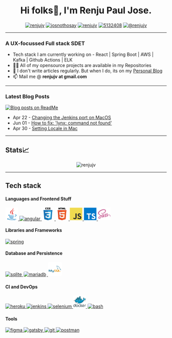 <!--**renjujv/renjujv** is a ✨ _special_ ✨ repository because its `README.md` (this file) appears on your GitHub profile.-->
<h1 align="center">Hi folks👋, I'm Renju Paul Jose.</h1>

<p align="center">
  <a href="https://dev.to/renjujv" target="blank"><img align="center" src="https://raw.githubusercontent.com/rahuldkjain/github-profile-readme-generator/master/src/images/icons/Social/devto.svg" alt="renjujv" height="30" width="40" /></a>
  <a href="https://twitter.com/josnothosay" target="blank"><img align="center" src="https://raw.githubusercontent.com/rahuldkjain/github-profile-readme-generator/master/src/images/icons/Social/twitter.svg" alt="josnothosay" height="30" width="40" /></a>
  <a href="https://linkedin.com/in/renjujv" target="blank"><img align="center" src="https://raw.githubusercontent.com/rahuldkjain/github-profile-readme-generator/master/src/images/icons/Social/linked-in-alt.svg" alt="renjujv" height="30" width="40" /></a>
  <a href="https://stackoverflow.com/users/5132408" target="blank"><img align="center" src="https://raw.githubusercontent.com/rahuldkjain/github-profile-readme-generator/master/src/images/icons/Social/stack-overflow.svg" alt="5132408" height="30" width="40" /></a>
  <a href="https://medium.com/@renjujv" target="blank"><img align="center" src="https://raw.githubusercontent.com/rahuldkjain/github-profile-readme-generator/master/src/images/icons/Social/medium.svg" alt="@renjujv" height="30" width="40" /></a>
</p>

<hr>

### A UX-focussed Full stack SDET

- Tech stack I am currently working on - 
React | Spring Boot | AWS | Kafka | Github Actions | ELK
- 👨‍💻 All of my opensource projects are available in my Repositories
- 📝 I don't write articles regularly. But when I do, its on my [Personal Blog](https://blog.renjujose.in)
- 📫 Mail me @ **renjujv at gmail.com**

<hr>

### Latest Blog Posts
[![Blog posts on ReadMe](https://github.com/renjujv/renjujv/actions/workflows/readme-blog-posts-update.yml/badge.svg?branch=main)](https://github.com/renjujv/renjujv/actions/workflows/readme-blog-posts-update.yml)

<!-- feed start -->
- Apr 22 - [Changing the Jenkins port on MacOS](https://blog.renjujose.in/change-brew-jenkins-port-macos-m1/)
- Jun 01 - [How to fix: 'lynx: command not found'](https://blog.renjujose.in/how-to-fix-lynx-command-not-found/)
- Apr 30 - [Setting Locale in Mac](https://blog.renjujose.in/setting-a-locale-in-mac/)
<!-- feed end -->

<hr>

## Stats📈

<!-- ![Github Activity Graph](https://activity-graph.herokuapp.com/graph?username=renjujv&theme=react-dark&hide_border=true) -->
<p align="center"> 
<!--   <img width="40%" src="https://github-readme-stats.vercel.app/api/top-langs?username=renjujv&show_icons=true&theme=dracula&locale=en&layout=compact" alt="renjujv" style="pointer-events: none;  cursor: default;" /> 
  <img width="48%" src="https://github-readme-stats.vercel.app/api?username=renjujv&show_icons=true&theme=dracula&locale=en" alt="renjujv" style="pointer-events: none;  cursor: default;"/>  -->
  <img width="47%" src="https://github-readme-streak-stats.herokuapp.com/?user=renjujv&theme=highcontrast" alt="renjujv" /> 
</p>
<hr>

## Tech stack
#### Languages and Frontend Stuff
  <a href="https://www.java.com" target="_blank" rel="noreferrer"> <img src="https://raw.githubusercontent.com/devicons/devicon/master/icons/java/java-original.svg" alt="java" width="40" height="40"/> </a>
  <a href="https://angular.io" target="_blank" rel="noreferrer"> <img src="https://angular.io/assets/images/logos/angular/angular.svg" alt="angular" width="40" height="40"/> </a>
  <a href="https://www.w3schools.com/css/" target="_blank" rel="noreferrer"> <img src="https://raw.githubusercontent.com/devicons/devicon/master/icons/css3/css3-original-wordmark.svg" alt="css3" width="40" height="40"/> </a>
  <a href="https://www.w3.org/html/" target="_blank" rel="noreferrer"> <img src="https://raw.githubusercontent.com/devicons/devicon/master/icons/html5/html5-original-wordmark.svg" alt="html5" width="40" height="40"/> </a>
  <a href="https://developer.mozilla.org/en-US/docs/Web/JavaScript" target="_blank" rel="noreferrer"> <img src="https://raw.githubusercontent.com/devicons/devicon/master/icons/javascript/javascript-original.svg" alt="javascript" width="40" height="40"/> </a>
  <a href="https://www.typescriptlang.org/" target="_blank" rel="noreferrer"> <img src="https://raw.githubusercontent.com/devicons/devicon/master/icons/typescript/typescript-original.svg" alt="typescript" width="40" height="40"/> </a>
  <a href="https://sass-lang.com" target="_blank" rel="noreferrer"> <img src="https://raw.githubusercontent.com/devicons/devicon/master/icons/sass/sass-original.svg" alt="sass" width="40" height="40"/> </a>

#### Libraries and Frameworks
  <a href="https://spring.io/" target="_blank" rel="noreferrer"> <img src="https://www.vectorlogo.zone/logos/springio/springio-icon.svg" alt="spring" width="40" height="40"/> </a>

#### Database and Persistence
  <a href="https://www.sqlite.org/" target="_blank" rel="noreferrer"> <img src="https://www.vectorlogo.zone/logos/sqlite/sqlite-icon.svg" alt="sqlite" width="40" height="40"/> </a>
  <a href="https://mariadb.org/" target="_blank" rel="noreferrer"> <img src="https://www.vectorlogo.zone/logos/mariadb/mariadb-icon.svg" style="background-color:white;border-radius:5px;padding:2px;" alt="mariadb" width="40" height="40"/> </a>
  <a href="https://www.mysql.com/" target="_blank" rel="noreferrer"> <img src="https://raw.githubusercontent.com/devicons/devicon/master/icons/mysql/mysql-original-wordmark.svg" alt="mysql" width="40" height="40" style="background-color:white;border-radius:5px;padding:2px;"/> </a>

#### CI and DevOps
  <a href="https://heroku.com" target="_blank" rel="noreferrer"> <img src="https://www.vectorlogo.zone/logos/heroku/heroku-icon.svg" alt="heroku" width="40" height="40"/> </a>
  <a href="https://www.jenkins.io" target="_blank" rel="noreferrer"> <img src="https://www.vectorlogo.zone/logos/jenkins/jenkins-icon.svg" alt="jenkins" width="40" height="40"/> </a>
  <a href="https://www.selenium.dev" target="_blank" rel="noreferrer"> <img src="https://raw.githubusercontent.com/detain/svg-logos/780f25886640cef088af994181646db2f6b1a3f8/svg/selenium-logo.svg" alt="selenium" width="40" height="40"/> </a>
  <a href="https://www.docker.com/" target="_blank" rel="noreferrer"> <img src="https://raw.githubusercontent.com/devicons/devicon/master/icons/docker/docker-original-wordmark.svg" alt="docker" width="40" height="40"/> </a>
  <a href="https://www.gnu.org/software/bash/" target="_blank" rel="noreferrer"> <img src="https://www.vectorlogo.zone/logos/gnu_bash/gnu_bash-icon.svg" alt="bash" width="40" height="40" style="background-color:white;border-radius:5px;padding:2px;"/> </a>
  

#### Tools
  <a href="https://www.figma.com/" target="_blank" rel="noreferrer"> <img src="https://www.vectorlogo.zone/logos/figma/figma-icon.svg" alt="figma" width="40" height="40"/> </a>
  <a href="https://www.gatsbyjs.com/" target="_blank" rel="noreferrer"> <img src="https://www.vectorlogo.zone/logos/gatsbyjs/gatsbyjs-icon.svg" alt="gatsby" width="40" height="40"/> </a>
  <a href="https://git-scm.com/" target="_blank" rel="noreferrer"> <img src="https://www.vectorlogo.zone/logos/git-scm/git-scm-icon.svg" alt="git" width="40" height="40"/> </a>
  <a href="https://postman.com" target="_blank" rel="noreferrer"> <img src="https://www.vectorlogo.zone/logos/getpostman/getpostman-icon.svg" alt="postman" width="40" height="40"/> </a>
  
